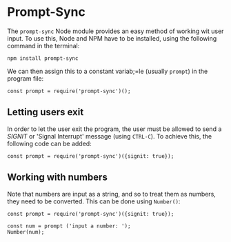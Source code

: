 # Prompt-Sync

The `prompt-sync` Node module provides an easy method of working wit user input. To use this, Node and NPM have to be installed, using the following command in the terminal:
```
npm install prompt-sync
```
We can then assign this to a constant variab;=le (usually `prompt`) in the program file:

```
const prompt = require('prompt-sync')();
```

## Letting users exit
In order to let the user exit the program, the user must be allowed to send a *SIGNIT* or 'Signal Interrupt' message (using `CTRL-C`). To achieve this, the following code can be added:

```
const prompt = require('prompt-sync')({signit: true});
```

## Working with numbers
Note that numbers are input as a string, and so to treat them as numbers, they need to be converted. This can be done using `Number()`: 
```
const prompt = require('prompt-sync')({signit: true});

const num = prompt ('input a number: ');
Number(num);
```

